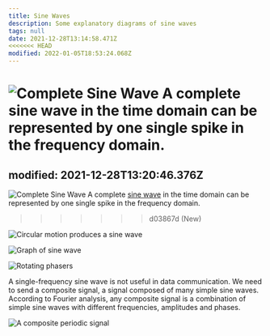 ```yaml
---
title: Sine Waves
description: Some explanatory diagrams of sine waves
tags: null
date: 2021-12-28T13:14:58.471Z
<<<<<<< HEAD
modified: 2022-01-05T18:53:24.068Z
---
```


![Complete Sine Wave](/posts/img/qkab/sine_wave_0.jpg)
A complete sine wave in the time domain can be represented by one single spike in the frequency domain.
=======
modified: 2021-12-28T13:20:46.376Z
---

![Complete Sine Wave](/posts/img/qkab/sine_wave_0.jpg)
A complete [sine wave](math/sine_wave.md) in the time domain can be represented by one single spike in the frequency domain.
>>>>>>> d03867d (New)

![Circular motion produces a sine wave](/posts/img/qkab/sine_wave_1%20-%20circular_motion.gif)

![Graph of sine wave](/posts/img/qkab/sine_wave_2%20-%20graph.jpg)

![Rotating phasers](/posts/img/qkab/sine_wave_3%20-%20rotating_phasers.gif)

A single-frequency sine wave is not useful in data communication. We need to send a composite signal, a signal composed of many simple sine waves.
According to Fourier analysis, any composite signal is a combination of simple sine waves with different frequencies, amplitudes and phases.

![A composite periodic signal](/posts/img/qkab/sine_wave_5%20-%20composite.png)
